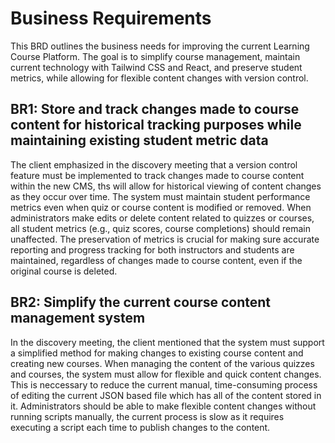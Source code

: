 # Business Requirements

This BRD outlines the business needs for improving the current Learning Course Platform. The goal is to simplify course management, maintain current technology with Tailwind CSS and React, and preserve student metrics, while allowing for flexible content changes with version control.

## BR1: Store and track changes made to course content for historical tracking purposes while maintaining existing student metric data
The client emphasized in the discovery meeting that a version control feature must be implemented to track changes made to course content within the new CMS, ths will allow for historical viewing of content changes as they occur over time. The system must maintain student performance metrics even when quiz or course content is modified or removed. When administrators make edits or delete content related to quizzes or courses, all student metrics (e.g., quiz scores, course completions) should remain unaffected. The preservation of metrics is crucial for making sure accurate reporting and progress tracking for both instructors and students are maintained, regardless of changes made to course content, even if the original course is deleted.

## BR2: Simplify the current course content management system
In the discovery meeting, the client mentioned that the system must support a simplified method for making changes to existing course content and creating new courses. When managing the content of the various quizzes and courses, the system must allow for flexible and quick content changes. This is neccessary to reduce the current manual, time-consuming process of editing the current JSON based file which has all of the content stored in it. Administrators should be able to make flexible content changes without running scripts manually, the current process is slow as it requires executing a script each time to publish changes to the content.


